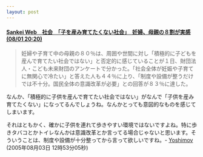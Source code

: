 ```yaml
---
layout: post
---
```

<h4><a href="http://www.sankei.co.jp/news/050801/sha098.htm">Sankei Web　社会　「子を産み育てたくない社会」　妊婦、母親の８割が実感(08/01 20:20)</a></h4>
<blockquote><p>妊婦や子育て中の母親の８０％は、周囲や世間に対し「積極的に子どもを産んで育てたい社会ではない」と否定的に感じていることが１日、財団法人・こども未来財団のアンケートで分かった。「社会全体が妊娠や子育てに無関心で冷たい」と答えた人も４４％に上り、「制度や設備が整うだけでは不十分。国民全体の意識改革が必要」との回答が８３％に達した。</p>
</blockquote>
<p>なんか、「積極的に子供を産んで育てたい社会ではない」がなんで「子供を産み育てたくない」になってるんでしょうね。なんかとっても意図的なものを感じてしまいます。</p>
<p>それはともかく、確かに子供を連れて歩きやすい環境ではないですよね。特に歩きタバコとかトイレなんかは意識改革とか言ってる場合じゃないと思います。そういうことは、制度や設備が十分整ってから言って欲しいですね。- <a href="/?page=Yoshimov" class="wikipage">Yoshimov</a> (2005年08月03日 12時53分05秒)</p>
